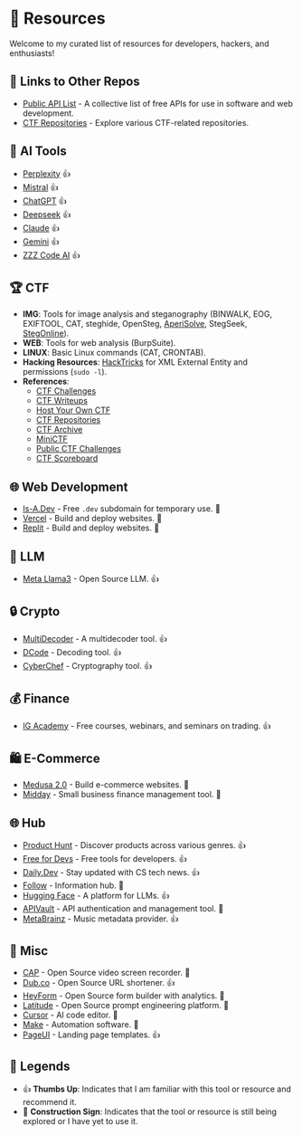 # 🌟 Resources

Welcome to my curated list of resources for developers, hackers, and enthusiasts!

## 🔗 Links to Other Repos
- [Public API List](https://public-api-lists.github.io/public-api-lists/) - A collective list of free APIs for use in software and web development.
- [CTF Repositories](#ctf-repos) - Explore various CTF-related repositories.

## 🤖 AI Tools
- [Perplexity](https://www.perplexity.ai/) 👍
- [Mistral](https://mistral.ai/) 👍
- [ChatGPT](https://chatgpt.com/) 👍
- [Deepseek](https://chat.deepseek.com/) 👍
- [Claude](https://claude.ai/new) 👍
- [Gemini](https://gemini.google.com/) 👍
- [ZZZ Code AI](https://zzzcode.ai/) 👍

<a name="ctf-repos"></a>
## 🏆 CTF
- **IMG**: Tools for image analysis and steganography (BINWALK, EOG, EXIFTOOL, CAT, steghide, OpenSteg, [AperiSolve](https://www.aperisolve.com/), StegSeek, [StegOnline](https://www.georgeom.net/StegOnline)).
- **WEB**: Tools for web analysis (BurpSuite).
- **LINUX**: Basic Linux commands (CAT, CRONTAB).
- **Hacking Resources**: [HackTricks](https://book.hacktricks.wiki/en/welcome/hacktricks-values-and-faq.html) for XML External Entity and permissions (`sudo -l`).
- **References**:
  - [CTF Challenges](https://ctf.iiitkottayam.ac.in/challenges)
  - [CTF Writeups](https://github.com/CSYClubIIITK/CTF-Writeups/blob/2f5631a683643f63ca76c2eef2208e3bf0c5fdc0)
  - [Host Your Own CTF](https://dev.to/jihedkdiss/host-your-own-ctf-for-free-ctfd-setup-guide-4jbp)
  - [CTF Repositories](https://github.com/search?q=host%20ctf&type=repositories)
  - [CTF Archive](https://github.com/cryptohack/ctf_archive)
  - [MiniCTF](https://github.com/divyanshusahu/miniCTF)
  - [Public CTF Challenges](https://github.com/SecurityValley/PublicCTFChallenges)
  - [CTF Scoreboard](https://github.com/mitre-cyber-academy/ctf-scoreboard)

## 🌐 Web Development
- [Is-A.Dev](https://is-a.dev/) - Free `.dev` subdomain for temporary use. 🚧
- [Vercel](https://vercel.com/) - Build and deploy websites. 🚧
- [Replit](https://replit.com/) - Build and deploy websites. 🚧

## 🧠 LLM
- [Meta Llama3](https://ai.meta.com/blog/meta-llama-3/?ref=producthunt) - Open Source LLM. 👍

## 🔒 Crypto
- [MultiDecoder](https://www.cachesleuth.com/multidecoder/) - A multidecoder tool. 👍
- [DCode](https://www.dcode.fr/en) - Decoding tool. 👍
- [CyberChef](https://gchq.github.io/CyberChef/) - Cryptography tool. 👍

## 💰 Finance
- [IG Academy](https://www.ig.com/en/learn-to-trade/ig-academy) - Free courses, webinars, and seminars on trading. 👍

## 🛍️ E-Commerce
- [Medusa 2.0](https://medusajs.com/v2-launch/?ref=producthunt) - Build e-commerce websites. 🚧
- [Midday](https://app.midday.ai/) - Small business finance management tool. 🚧

## 🌐 Hub
- [Product Hunt](https://www.producthunt.com/) - Discover products across various genres. 👍
- [Free for Devs](https://free-for.dev/#/) - Free tools for developers. 👍
- [Daily.Dev](https://dly.to/v0JQEQI35HJ) - Stay updated with CS tech news. 👍
- [Follow](https://follow.is/?ref=producthunt) - Information hub. 🚧
- [Hugging Face](https://huggingface.co/) - A platform for LLMs. 👍
- [APIVault](https://apivaut.dev) - API authentication and management tool. 🚧
- [MetaBrainz](https://metabrainz.org) - Music metadata provider. 👍

## 🎨 Misc
- [CAP](https://cap.so/?ref=producthunt) - Open Source video screen recorder. 🚧
- [Dub.co](https://dub.co/?ref=producthunt) - Open Source URL shortener. 👍
- [HeyForm](https://heyform.net/?ref=producthunt) - Open Source form builder with analytics. 🚧
- [Latitude](https://latitude.so/?ref=producthunt) - Open Source prompt engineering platform. 🚧
- [Cursor](https://www.cursor.com/) - AI code editor. 🚧
- [Make](https://www.make.com/) - Automation software. 🚧
- [PageUI](https://pageui.shipixen.com/?ref=producthunt) - Landing page templates. 👍

## 📜 Legends
- 👍 **Thumbs Up**: Indicates that I am familiar with this tool or resource and recommend it.
- 🚧 **Construction Sign**: Indicates that the tool or resource is still being explored or I have yet to use it.
